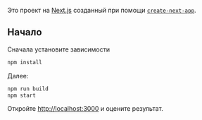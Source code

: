 Это проект на [Next.js](https://nextjs.org) созданный при помощи [`create-next-app`](https://nextjs.org/docs/app/api-reference/cli/create-next-app).

## Начало
Сначала установите зависимости

```bash
npm install
```

Далее:

```bash
npm run build
npm start
```

Откройте [http://localhost:3000](http://localhost:3000) и оцените результат.
